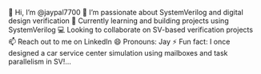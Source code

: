 👋 Hi, I’m @jaypal7700
👀 I’m passionate about SystemVerilog and digital design verification
🌱 Currently learning and building projects using SystemVerilog
💻 Looking to collaborate on SV-based verification projects
📫 Reach out to me on LinkedIn 
😄 Pronouns: Jay 
⚡ Fun fact: I once designed a car service center simulation using mailboxes and task parallelism in SV!...

<!---
jaypal7700/jaypal7700 is a ✨ special ✨ repository because its `README.md` (this file) appears on your GitHub profile.
You can click the Preview link to take a look at your changes.
--->
